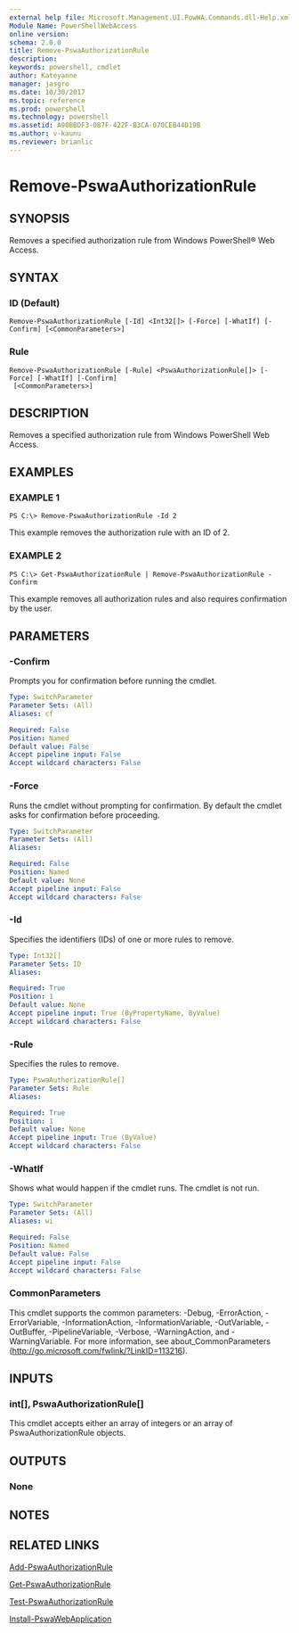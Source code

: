 ```yaml
---
external help file: Microsoft.Management.UI.PowWA.Commands.dll-Help.xml
Module Name: PowerShellWebAccess
online version: 
schema: 2.0.0
title: Remove-PswaAuthorizationRule
description: 
keywords: powershell, cmdlet
author: Kateyanne
manager: jasgro
ms.date: 10/30/2017
ms.topic: reference
ms.prod: powershell
ms.technology: powershell
ms.assetid: A90BBDF3-0B7F-422F-B3CA-070CEB44D19B
ms.author: v-kaunu
ms.reviewer: brianlic
---
```


# Remove-PswaAuthorizationRule

## SYNOPSIS
Removes a specified authorization rule from Windows PowerShell® Web Access.

## SYNTAX

### ID (Default)
```
Remove-PswaAuthorizationRule [-Id] <Int32[]> [-Force] [-WhatIf] [-Confirm] [<CommonParameters>]
```

### Rule
```
Remove-PswaAuthorizationRule [-Rule] <PswaAuthorizationRule[]> [-Force] [-WhatIf] [-Confirm]
 [<CommonParameters>]
```

## DESCRIPTION
Removes a specified authorization rule from Windows PowerShell Web Access.

## EXAMPLES

### EXAMPLE 1
```
PS C:\> Remove-PswaAuthorizationRule -Id 2
```

This example removes the authorization rule with an ID of 2.

### EXAMPLE 2
```
PS C:\> Get-PswaAuthorizationRule | Remove-PswaAuthorizationRule -Confirm
```

This example removes all authorization rules and also requires confirmation by the user.

## PARAMETERS

### -Confirm
Prompts you for confirmation before running the cmdlet.

```yaml
Type: SwitchParameter
Parameter Sets: (All)
Aliases: cf

Required: False
Position: Named
Default value: False
Accept pipeline input: False
Accept wildcard characters: False
```

### -Force
Runs the cmdlet without prompting for confirmation.
By default the cmdlet asks for confirmation before proceeding.

```yaml
Type: SwitchParameter
Parameter Sets: (All)
Aliases: 

Required: False
Position: Named
Default value: None
Accept pipeline input: False
Accept wildcard characters: False
```

### -Id
Specifies the identifiers (IDs) of one or more rules to remove.

```yaml
Type: Int32[]
Parameter Sets: ID
Aliases: 

Required: True
Position: 1
Default value: None
Accept pipeline input: True (ByPropertyName, ByValue)
Accept wildcard characters: False
```

### -Rule
Specifies the rules to remove.

```yaml
Type: PswaAuthorizationRule[]
Parameter Sets: Rule
Aliases: 

Required: True
Position: 1
Default value: None
Accept pipeline input: True (ByValue)
Accept wildcard characters: False
```

### -WhatIf
Shows what would happen if the cmdlet runs.
The cmdlet is not run.

```yaml
Type: SwitchParameter
Parameter Sets: (All)
Aliases: wi

Required: False
Position: Named
Default value: False
Accept pipeline input: False
Accept wildcard characters: False
```

### CommonParameters
This cmdlet supports the common parameters: -Debug, -ErrorAction, -ErrorVariable, -InformationAction, -InformationVariable, -OutVariable, -OutBuffer, -PipelineVariable, -Verbose, -WarningAction, and -WarningVariable. For more information, see about_CommonParameters (http://go.microsoft.com/fwlink/?LinkID=113216).

## INPUTS

### int[], PswaAuthorizationRule[]
This cmdlet accepts either an array of integers or an array of PswaAuthorizationRule objects.

## OUTPUTS

### None

## NOTES

## RELATED LINKS

[Add-PswaAuthorizationRule](./Add-PswaAuthorizationRule.md)

[Get-PswaAuthorizationRule](./Get-PswaAuthorizationRule.md)

[Test-PswaAuthorizationRule](./Test-PswaAuthorizationRule.md)

[Install-PswaWebApplication](./Install-PswaWebApplication.md)

